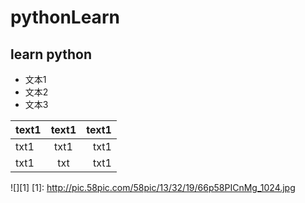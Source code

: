 # pythonLearn
## learn python 
- 文本1
- 文本2
- 文本3

|text1 |text1 |text1 |
|------|:----:|-----:|
|txt1  |txt1  |txt1  |
|txt1  |txt   |txt1  |

![][1]
[1]: http://pic.58pic.com/58pic/13/32/19/66p58PICnMg_1024.jpg
